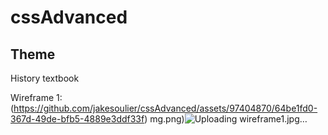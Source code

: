 # cssAdvanced

## Theme

History textbook


Wireframe 1:
(https://github.com/jakesoulier/cssAdvanced/assets/97404870/64be1fd0-367d-49de-bfb5-4889e3ddf33f)
mg.png)![Uploading wireframe1.jpg…]()
